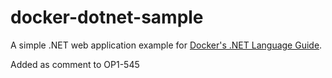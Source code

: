 # docker-dotnet-sample

A simple .NET web application example for [Docker's .NET Language Guide](https://docs.docker.com/language/dotnet/).

Added as comment to OP1-545